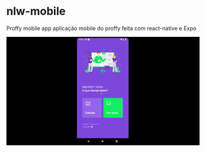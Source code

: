 # nlw-mobile

Proffy mobile app
aplicação mobile do proffy feita com react-native e Expo

![](proffymobiletest.gif)
